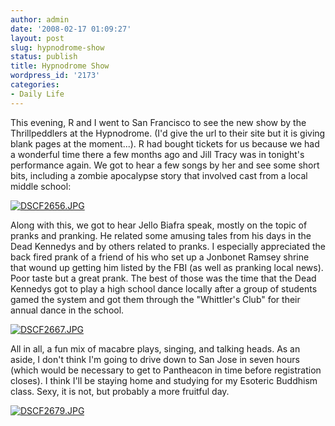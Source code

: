 ```yaml
---
author: admin
date: '2008-02-17 01:09:27'
layout: post
slug: hypnodrome-show
status: publish
title: Hypnodrome Show
wordpress_id: '2173'
categories:
- Daily Life
---
```


This evening, R and I went to San Francisco to see the new show by the
Thrillpeddlers at the Hypnodrome. (I'd give the url to their site but it
is giving blank pages at the moment...). R had bought tickets for us
because we had a wonderful time there a few months ago and Jill Tracy
was in tonight's performance again. We got to hear a few songs by her
and see some short bits, including a zombie apocalypse story that
involved cast from a local middle school:

[![DSCF2656.JPG](http://farm3.static.flickr.com/2358/2270273329_89a4d75df2.jpg)](http://www.flickr.com/photos/albill/2270273329/ "DSCF2656.JPG by albill, on Flickr")

Along with this, we got to hear Jello Biafra speak, mostly on the topic
of pranks and pranking. He related some amusing tales from his days in
the Dead Kennedys and by others related to pranks. I especially
appreciated the back fired prank of a friend of his who set up a
Jonbonet Ramsey shrine that wound up getting him listed by the FBI (as
well as pranking local news). Poor taste but a great prank. The best of
those was the time that the Dead Kennedys got to play a high school
dance locally after a group of students gamed the system and got them
through the "Whittler's Club" for their annual dance in the school.

[![DSCF2667.JPG](http://farm3.static.flickr.com/2392/2270274387_8911e730fe.jpg)](http://www.flickr.com/photos/albill/2270274387/ "DSCF2667.JPG by albill, on Flickr")

All in all, a fun mix of macabre plays, singing, and talking heads. As
an aside, I don't think I'm going to drive down to San Jose in seven
hours (which would be necessary to get to Pantheacon in time before
registration closes). I think I'll be staying home and studying for my
Esoteric Buddhism class. Sexy, it is not, but probably a more fruitful
day.

[![DSCF2679.JPG](http://farm3.static.flickr.com/2313/2270274481_3b51ba007f.jpg)](http://www.flickr.com/photos/albill/2270274481/ "DSCF2679.JPG by albill, on Flickr")
